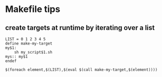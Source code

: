 # Makefile tips

## create targets at runtime by iterating over a list

    LIST = 0 1 2 3 4 5
    define make-my-target
    my$1:
        sh my_script$1.sh
    mys:: my$1
    endef

    $(foreach element,$(LIST),$(eval $(call make-my-target,$(element))))
